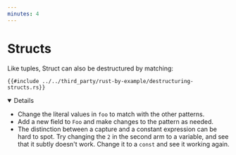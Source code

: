 ```yaml
---
minutes: 4
---
```


# Structs

Like tuples, Struct can also be destructured by matching:

```rust,editable
{{#include ../../third_party/rust-by-example/destructuring-structs.rs}}
```

<details open='true'>

- Change the literal values in `foo` to match with the other patterns.
- Add a new field to `Foo` and make changes to the pattern as needed.
- The distinction between a capture and a constant expression can be hard to
  spot. Try changing the `2` in the second arm to a variable, and see that it
  subtly doesn't work. Change it to a `const` and see it working again.

</details>
